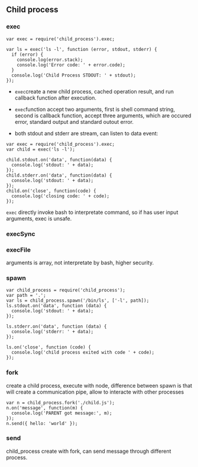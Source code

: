 ## Child process

### exec

```
var exec = require('child_process').exec;

var ls = exec('ls -l', function (error, stdout, stderr) {
  if (error) {
    console.log(error.stack);
    console.log('Error code: ' + error.code);
  }
  console.log('Child Process STDOUT: ' + stdout);
});
```

+ `exec`create a new child process, cached operation result, and run callback function after execution.

+ `exec`function accept two arguments, first is shell command string, second is callback function, accept three arguments, which are occured error, standard output and standard outout error.

+ both stdout and stderr are stream, can listen to data event:

```
var exec = require('child_process').exec;
var child = exec('ls -l');

child.stdout.on('data', function(data) {
  console.log('stdout: ' + data);
});
child.stderr.on('data', function(data) {
  console.log('stdout: ' + data);
});
child.on('close', function(code) {
  console.log('closing code: ' + code);
});
```

`exec` directly invoke bash to interpretate command, so if has user input arguments, exec is unsafe.

### execSync

### execFile

arguments is array, not interpretate by bash, higher security.

### spawn

```
var child_process = require('child_process');
var path = '.';
var ls = child_process.spawn('/bin/ls', ['-l', path]);
ls.stdout.on('data', function (data) {
  console.log('stdout: ' + data);
});

ls.stderr.on('data', function (data) {
  console.log('stderr: ' + data);
});

ls.on('close', function (code) {
  console.log('child process exited with code ' + code);
});
```

### fork

create a child process, execute with node, difference between spawn is that will create a communication pipe, allow to interacte with other processes

```
var n = child_process.fork('./child.js');
n.on('message', function(m) {
  console.log('PARENT got message:', m);
});
n.send({ hello: 'world' });
```

### send

child_process create with fork, can send message through different process.


